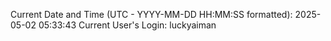 Current Date and Time (UTC - YYYY-MM-DD HH:MM:SS formatted): 2025-05-02 05:33:43
Current User's Login: luckyaiman
